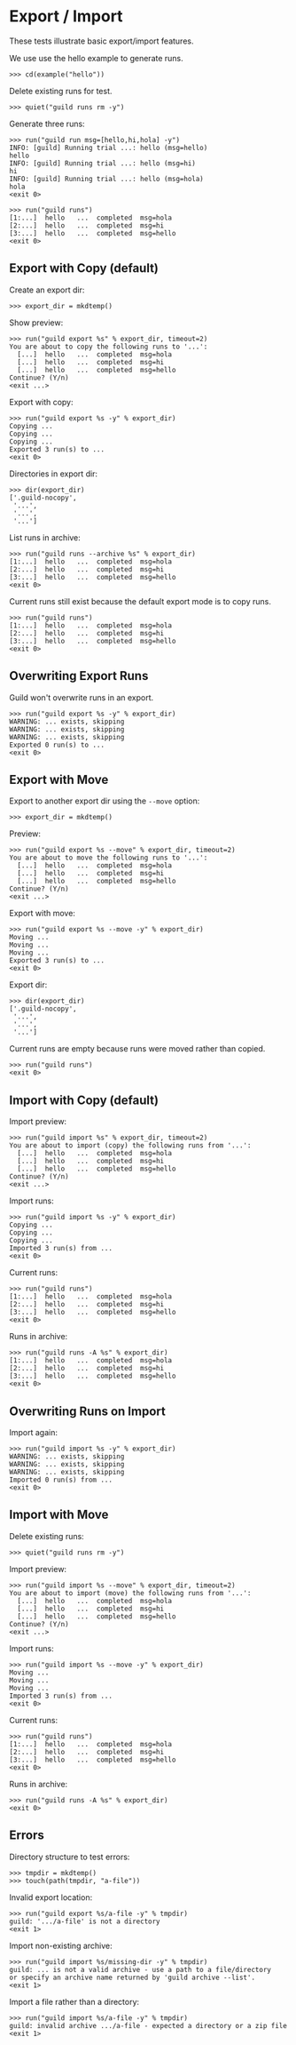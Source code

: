 # Export / Import

These tests illustrate basic export/import features.

We use use the hello example to generate runs.

    >>> cd(example("hello"))

Delete existing runs for test.

    >>> quiet("guild runs rm -y")

Generate three runs:

    >>> run("guild run msg=[hello,hi,hola] -y")
    INFO: [guild] Running trial ...: hello (msg=hello)
    hello
    INFO: [guild] Running trial ...: hello (msg=hi)
    hi
    INFO: [guild] Running trial ...: hello (msg=hola)
    hola
    <exit 0>

    >>> run("guild runs")
    [1:...]  hello   ...  completed  msg=hola
    [2:...]  hello   ...  completed  msg=hi
    [3:...]  hello   ...  completed  msg=hello
    <exit 0>

## Export with Copy (default)

Create an export dir:

    >>> export_dir = mkdtemp()

Show preview:

    >>> run("guild export %s" % export_dir, timeout=2)
    You are about to copy the following runs to '...':
      [...]  hello   ...  completed  msg=hola
      [...]  hello   ...  completed  msg=hi
      [...]  hello   ...  completed  msg=hello
    Continue? (Y/n)
    <exit ...>

Export with copy:

    >>> run("guild export %s -y" % export_dir)
    Copying ...
    Copying ...
    Copying ...
    Exported 3 run(s) to ...
    <exit 0>

Directories in export dir:

    >>> dir(export_dir)
    ['.guild-nocopy',
     '...',
     '...',
     '...']

List runs in archive:

    >>> run("guild runs --archive %s" % export_dir)
    [1:...]  hello   ...  completed  msg=hola
    [2:...]  hello   ...  completed  msg=hi
    [3:...]  hello   ...  completed  msg=hello
    <exit 0>

Current runs still exist because the default export mode is to copy
runs.

    >>> run("guild runs")
    [1:...]  hello   ...  completed  msg=hola
    [2:...]  hello   ...  completed  msg=hi
    [3:...]  hello   ...  completed  msg=hello
    <exit 0>

## Overwriting Export Runs

Guild won't overwrite runs in an export.

    >>> run("guild export %s -y" % export_dir)
    WARNING: ... exists, skipping
    WARNING: ... exists, skipping
    WARNING: ... exists, skipping
    Exported 0 run(s) to ...
    <exit 0>

## Export with Move

Export to another export dir using the `--move` option:

    >>> export_dir = mkdtemp()

Preview:

    >>> run("guild export %s --move" % export_dir, timeout=2)
    You are about to move the following runs to '...':
      [...]  hello   ...  completed  msg=hola
      [...]  hello   ...  completed  msg=hi
      [...]  hello   ...  completed  msg=hello
    Continue? (Y/n)
    <exit ...>

Export with move:

    >>> run("guild export %s --move -y" % export_dir)
    Moving ...
    Moving ...
    Moving ...
    Exported 3 run(s) to ...
    <exit 0>

Export dir:

    >>> dir(export_dir)
    ['.guild-nocopy',
     '...',
     '...',
     '...']

Current runs are empty because runs were moved rather than copied.

    >>> run("guild runs")
    <exit 0>

## Import with Copy (default)

Import preview:

    >>> run("guild import %s" % export_dir, timeout=2)
    You are about to import (copy) the following runs from '...':
      [...]  hello   ...  completed  msg=hola
      [...]  hello   ...  completed  msg=hi
      [...]  hello   ...  completed  msg=hello
    Continue? (Y/n)
    <exit ...>

Import runs:

    >>> run("guild import %s -y" % export_dir)
    Copying ...
    Copying ...
    Copying ...
    Imported 3 run(s) from ...
    <exit 0>

Current runs:

    >>> run("guild runs")
    [1:...]  hello   ...  completed  msg=hola
    [2:...]  hello   ...  completed  msg=hi
    [3:...]  hello   ...  completed  msg=hello
    <exit 0>

Runs in archive:

    >>> run("guild runs -A %s" % export_dir)
    [1:...]  hello   ...  completed  msg=hola
    [2:...]  hello   ...  completed  msg=hi
    [3:...]  hello   ...  completed  msg=hello
    <exit 0>

## Overwriting Runs on Import

Import again:

    >>> run("guild import %s -y" % export_dir)
    WARNING: ... exists, skipping
    WARNING: ... exists, skipping
    WARNING: ... exists, skipping
    Imported 0 run(s) from ...
    <exit 0>

## Import with Move

Delete existing runs:

    >>> quiet("guild runs rm -y")

Import preview:

    >>> run("guild import %s --move" % export_dir, timeout=2)
    You are about to import (move) the following runs from '...':
      [...]  hello   ...  completed  msg=hola
      [...]  hello   ...  completed  msg=hi
      [...]  hello   ...  completed  msg=hello
    Continue? (Y/n)
    <exit ...>

Import runs:

    >>> run("guild import %s --move -y" % export_dir)
    Moving ...
    Moving ...
    Moving ...
    Imported 3 run(s) from ...
    <exit 0>

Current runs:

    >>> run("guild runs")
    [1:...]  hello   ...  completed  msg=hola
    [2:...]  hello   ...  completed  msg=hi
    [3:...]  hello   ...  completed  msg=hello
    <exit 0>

Runs in archive:

    >>> run("guild runs -A %s" % export_dir)
    <exit 0>

## Errors

Directory structure to test errors:

    >>> tmpdir = mkdtemp()
    >>> touch(path(tmpdir, "a-file"))

Invalid export location:

    >>> run("guild export %s/a-file -y" % tmpdir)
    guild: '.../a-file' is not a directory
    <exit 1>

Import non-existing archive:

    >>> run("guild import %s/missing-dir -y" % tmpdir)
    guild: ... is not a valid archive - use a path to a file/directory
    or specify an archive name returned by 'guild archive --list'.
    <exit 1>

Import a file rather than a directory:

    >>> run("guild import %s/a-file -y" % tmpdir)
    guild: invalid archive .../a-file - expected a directory or a zip file
    <exit 1>
